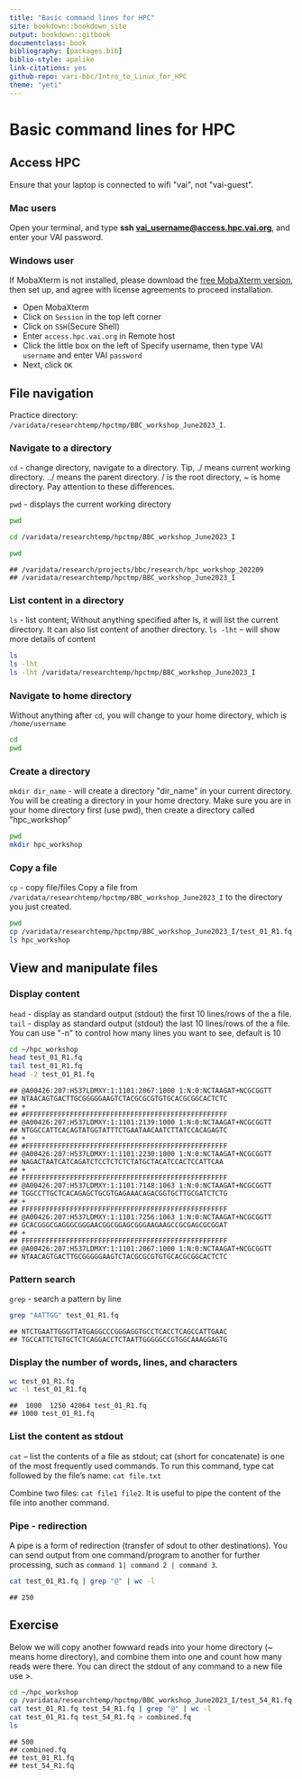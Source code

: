 ```yaml
---
title: "Basic command lines for HPC"
site: bookdown::bookdown_site
output: bookdown::gitbook
documentclass: book
bibliography: [packages.bib]
biblio-style: apalike
link-citations: yes
github-repo: vari-bbc/Intro_to_Linux_for_HPC
theme: "yeti"
---
```




# **Basic command lines for HPC**


## **Access HPC**

Ensure that your laptop is connected to wifi "vai", not "vai-guest". 


### **Mac users**

Open your terminal, and type **ssh vai_username@access.hpc.vai.org**, and enter your VAI password.


### **Windows user**

If MobaXterm is not installed, please download the [free MobaXterm version](https://mobaxterm.mobatek.net/download.html), then set up, and agree with license agreements to proceed installation.

- Open MobaXterm
- Click on `Session` in the top left corner
- Click on `SSH`(Secure Shell)
- Enter `access.hpc.vai.org` in Remote host
- Click the little box on the left of Specify username, then type VAI `username` and enter VAI `password`
- Next, click `OK`


## **File navigation**

Practice directory: `/varidata/researchtemp/hpctmp/BBC_workshop_June2023_I`. 

### **Navigate to a directory**
`cd` - change directory, navigate to a directory. Tip, ./ means current working directory. ../ means the parent directory. / is the root directory, ~ is home directory. Pay attention to these differences.

`pwd` - displays the current working directory


```bash
pwd

cd /varidata/researchtemp/hpctmp/BBC_workshop_June2023_I

pwd
```

```
## /varidata/research/projects/bbc/research/hpc_workshop_202209
## /varidata/researchtemp/hpctmp/BBC_workshop_June2023_I
```

### **List content in a directory**
`ls`  - list content; Without anything specified after ls, it will list the current directory. It can also list content of another directory. 
`ls -lht` – will show more details of content

```bash
ls
ls -lht
ls -lht /varidata/researchtemp/hpctmp/BBC_workshop_June2023_I
```


### **Navigate to home directory**
Without anything after `cd`, you will change to your home directory, which is `/home/username`

```bash
cd
pwd
```


### **Create a directory**
`mkdir dir_name` - will create a directory "dir_name" in your current directory. You will be creating a directory in your home drectory. Make sure you are in your home directory first (use pwd), then create a directory called "hpc_workshop"

```bash
pwd
mkdir hpc_workshop
```


### **Copy a file**
`cp` - copy file/files
Copy a file from `/varidata/researchtemp/hpctmp/BBC_workshop_June2023_I` to the directory you just created.

```bash
pwd
cp /varidata/researchtemp/hpctmp/BBC_workshop_June2023_I/test_01_R1.fq hpc_workshop
ls hpc_workshop
```


## **View and manipulate files**

### **Display content**
`head` - display as standard output (stdout) the first 10 lines/rows of the a file.
`tail` - display as standard output (stdout) the last 10 lines/rows of the a file. You can use "-n" to control how many lines you want to see, default is 10

```bash
cd ~/hpc_workshop
head test_01_R1.fq
tail test_01_R1.fq
head -2 test_01_R1.fq
```

```
## @A00426:207:H537LDMXY:1:1101:2067:1000 1:N:0:NCTAAGAT+NCGCGGTT
## NTAACAGTGACTTGCGGGGGAAGTCTACGCGCGTGTGCACGCGGCACTCTC
## +
## #FFFFFFFFFFFFFFFFFFFFFFFFFFFFFFFFFFFFFFFFFFFFFFFFFF
## @A00426:207:H537LDMXY:1:1101:2139:1000 1:N:0:NCTAAGAT+NCGCGGTT
## NTGGCCATTCACAGTATGGTATTTCTGAATAACAATCTTATCCACAGAGTC
## +
## #FFFFFFFFFFFFFFFFFFFFFFFFFFFFFFFFFFFFFFFFFFFFFFFFFF
## @A00426:207:H537LDMXY:1:1101:2230:1000 1:N:0:NCTAAGAT+NCGCGGTT
## NAGACTAATCATCAGATCTCCTCTCTCTATGCTACATCCACTCCATTCAA
## +
## FFFFFFFFFFFFFFFFFFFFFFFFFFFFFFFFFFFFFFFFFFFFFFFFFFF
## @A00426:207:H537LDMXY:1:1101:7148:1063 1:N:0:NCTAAGAT+NCGCGGTT
## TGGCCTTGCTCACAGAGCTGCGTGAGAAACAGACGGTGCTTGCGATCTCTG
## +
## FFFFFFFFFFFFFFFFFFFFFFFFFFFFFFFFFFFFFFFFFFFFFFFFFFF
## @A00426:207:H537LDMXY:1:1101:7256:1063 1:N:0:NCTAAGAT+NCGCGGTT
## GCACGGGCGAGGGCGGGAACGGCGGAGCGGGAAGAAGCCGCGAGCGCGGAT
## +
## FFFFFFFFFFFFFFFFFFFFFFFFFFFFFFFFFFFFFFFFFFFFFFFFFFF
## @A00426:207:H537LDMXY:1:1101:2067:1000 1:N:0:NCTAAGAT+NCGCGGTT
## NTAACAGTGACTTGCGGGGGAAGTCTACGCGCGTGTGCACGCGGCACTCTC
```


### **Pattern search**
`grep` - search a pattern by line

```bash
grep "AATTGG" test_01_R1.fq
```

```
## NTCTGAATTGGGTTATGAGGCCCGGGAGGTGCCTCACCTCAGCCATTGAAC
## TGCCATTCTGTGCTCTCAGGACCTCTAATTGGGGGCCGTGGCAAAGGAGTG
```


### **Display the number of words, lines, and characters**

```bash
wc test_01_R1.fq
wc -l test_01_R1.fq
```

```
##  1000  1250 42064 test_01_R1.fq
## 1000 test_01_R1.fq
```


### **List the content as stdout**
`cat` – list the contents of a file as stdout; cat (short for concatenate) is one of the most frequently used commands. To run this command, type cat followed by the file’s name: `cat file.txt`

Combine two files: `cat file1 file2`.
It is useful to pipe the content of the file into another command.


### **Pipe - redirection**
A pipe is a form of redirection (transfer of sdout to other destinations). You can send output from one command/program to another for further processing, such as `command 1| command 2 | command 3`.

```bash
cat test_01_R1.fq | grep "@" | wc -l 
```

```
## 250
```


## **Exercise**
Below we will copy another fowward reads into your home directory (~ means home directory), and combine them into one and count how many reads were there. You can direct the stdout of any command to a new file use >.

```bash
cd ~/hpc_workshop
cp /varidata/researchtemp/hpctmp/BBC_workshop_June2023_I/test_54_R1.fq .
cat test_01_R1.fq test_54_R1.fq | grep "@" | wc -l 
cat test_01_R1.fq test_54_R1.fq > combined.fq
ls
```

```
## 500
## combined.fq
## test_01_R1.fq
## test_54_R1.fq
```
